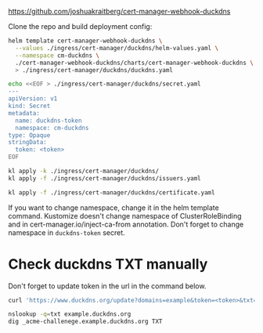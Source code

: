
https://github.com/joshuakraitberg/cert-manager-webhook-duckdns

Clone the repo and build deployment config:
```bash
helm template cert-manager-webhook-duckdns \
  --values ./ingress/cert-manager/duckdns/helm-values.yaml \
  --namespace cm-duckdns \
  ./cert-manager-webhook-duckdns/charts/cert-manager-webhook-duckdns \
  > ./ingress/cert-manager/duckdns/duckdns.yaml

echo <<EOF > ./ingress/cert-manager/duckdns/secret.yaml
---
apiVersion: v1
kind: Secret
metadata:
  name: duckdns-token
  namespace: cm-duckdns
type: Opaque
stringData:
  token: <token>
EOF

kl apply -k ./ingress/cert-manager/duckdns/
kl apply -f ./ingress/cert-manager/duckdns/issuers.yaml

kl apply -f ./ingress/cert-manager/duckdns/certificate.yaml
```

If you want to change namespace, change it in the helm template command.
Kustomize doesn't change namespace of ClusterRoleBinding and in cert-manager.io/inject-ca-from annotation.
Don't forget to change namespace in `duckdns-token` secret.

# Check duckdns TXT manually

Don't forget to update token in the url in the command below.

```bash
curl 'https://www.duckdns.org/update?domains=example&token=<token>&txt=test-2-txt-value'

nslookup -q=txt example.duckdns.org
dig _acme-challenege.example.duckdns.org TXT
```
